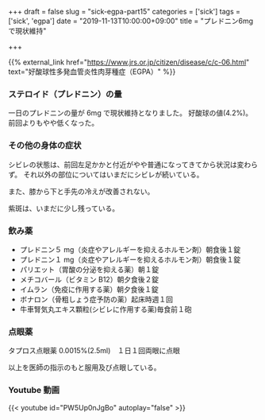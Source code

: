 +++
draft = false
slug = "sick-egpa-part15"
categories = ['sick']
tags = ['sick', 'egpa']
date = "2019-11-13T10:00:00+09:00"
title = "プレドニン6mgで現状維持"

+++

{{% external_link href="https://www.jrs.or.jp/citizen/disease/c/c-06.html" text="好酸球性多発血管炎性肉芽種症（EGPA）" %}}

### ステロイド（プレドニン）の量

一日のプレドニンの量が 6mg で現状維持となりました。
好酸球の値(4.2%)。前回よりもやや低くなった。

<!--more-->

### その他の身体の症状

シビレの状態は、前回左足かかと付近がやや普通になってきてから状況は変わらず。
それ以外の部位についてはいまだにシビレが続いている。

また、膝から下と手先の冷えが改善されない。

紫斑は、いまだに少し残っている。

### 飲み薬

- プレドニン５ mg（炎症やアレルギーを抑えるホルモン剤）朝食後１錠
- プレドニン１ mg（炎症やアレルギーを抑えるホルモン剤）朝食後１錠
- パリエット（胃酸の分泌を抑える薬）朝１錠
- メチコバール（ビタミン B12）朝夕食後２錠
- イムラン（免疫に作用する薬）朝夕食後１錠
- ボナロン（骨粗しょう症予防の薬）起床時週１回
- 牛車腎気丸エキス顆粒(シビレに作用する薬)毎食前１砲

### 点眼薬

タプロス点眼薬 0.0015%(2.5ml)　１日１回両眼に点眼

以上を医師の指示のもと服用及び点眼している。

### Youtube 動画

{{< youtube id="PW5Up0nJgBo" autoplay="false" >}}
